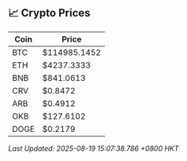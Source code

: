 ## 📈 Crypto Prices

| Coin | Price |
| ---- | ----- |
| BTC | $114985.1452 |
| ETH | $4237.3333 |
| BNB | $841.0613 |
| CRV | $0.8472 |
| ARB | $0.4912 |
| OKB | $127.6102 |
| DOGE | $0.2179 |

_Last Updated: 2025-08-19 15:07:38.786 +0800 HKT_